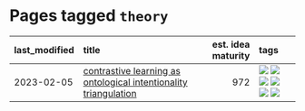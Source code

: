 # Pages tagged `theory`

|last_modified|title|est. idea maturity|tags
|:---|:---|---:|:---|
|2023-02-05|[contrastive learning as ontological intentionality triangulation](../contrastive_learning_as_ontological_intentionality_triangulation.md)|972|[![](https://img.shields.io/badge/tag-meta-834fc2)](../tags/meta.md) [![](https://img.shields.io/badge/tag-philosophy-a9524c)](../tags/philosophy.md) [![](https://img.shields.io/badge/tag-semiotics-ebbec3)](../tags/semiotics.md) [![](https://img.shields.io/badge/tag-synesthesia-112e27)](../tags/synesthesia.md) [![](https://img.shields.io/badge/tag-theory-da6994)](../tags/theory.md) [![](https://img.shields.io/badge/tag-wip-fecb83)](../tags/wip.md)|
